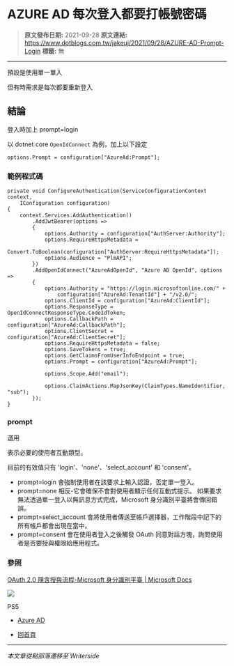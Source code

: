 # AZURE AD 每次登入都要打帳號密碼

> **原文發布日期:** 2021-09-28
> **原文連結:** https://www.dotblogs.com.tw/jakeuj/2021/09/28/AZURE-AD-Prompt-Login
> **標籤:** 無

---

預設是使用單一單入

但有時需求是每次都要重新登入

## 結論

登入時加上 prompt=login

以 dotnet core `OpenIdConnect` 為例，加上以下設定

`options.Prompt = configuration["AzureAd:Prompt"];`

### 範例程式碼

```
private void ConfigureAuthentication(ServiceConfigurationContext context,
    IConfiguration configuration)
{
    context.Services.AddAuthentication()
        .AddJwtBearer(options =>
        {
            options.Authority = configuration["AuthServer:Authority"];
            options.RequireHttpsMetadata =
                Convert.ToBoolean(configuration["AuthServer:RequireHttpsMetadata"]);
            options.Audience = "PlmAPI";
        })
        .AddOpenIdConnect("AzureAdOpenId", "Azure AD OpenId", options =>
        {
            options.Authority = "https://login.microsoftonline.com/" +
                configuration["AzureAd:TenantId"] + "/v2.0/";
            options.ClientId = configuration["AzureAd:ClientId"];
            options.ResponseType = OpenIdConnectResponseType.CodeIdToken;
            options.CallbackPath = configuration["AzureAd:CallbackPath"];
            options.ClientSecret = configuration["AzureAd:ClientSecret"];
            options.RequireHttpsMetadata = false;
            options.SaveTokens = true;
            options.GetClaimsFromUserInfoEndpoint = true;
            options.Prompt = configuration["AzureAd:Prompt"];

            options.Scope.Add("email");

            options.ClaimActions.MapJsonKey(ClaimTypes.NameIdentifier, "sub");
        });
}
```

### prompt

選用

表示必要的使用者互動類型。

目前的有效值只有 'login'、'none'、'select\_account' 和 'consent'。

* prompt=login 會強制使用者在該要求上輸入認證，否定單一登入。
* prompt=none 相反-它會確保不會對使用者顯示任何互動式提示。
  如果要求無法透過單一登入以無訊息方式完成，Microsoft 身分識別平臺將會傳回錯誤。
* prompt=select\_account 會將使用者傳送至帳戶選擇器，工作階段中記下的所有帳戶都會出現在當中。
* prompt=consent 會在使用者登入之後觸發 OAuth 同意對話方塊，詢問使用者是否要授與權限給應用程式。

### 參照

[OAuth 2.0 隱含授與流程-Microsoft 身分識別平臺 | Microsoft Docs](https://docs.microsoft.com/zh-tw/azure/active-directory/develop/v2-oauth2-implicit-grant-flow#send-the-sign-in-request)

![](https://card.psnprofiles.com/1/jakeuj.png)

PS5

* [Azure AD](/jakeuj/Tags?qq=Azure%20AD)

* [回首頁](/jakeuj)

---

*本文章從點部落遷移至 Writerside*
